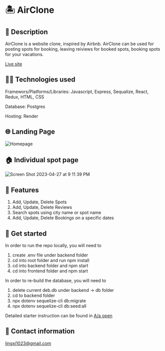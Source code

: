
# 🏝️ AirClone



## 🧐 Description
AirClone is a website clone, inspired by Airbnb. AirClone can be used for posting spots for booking, leaving reiviews for booked spots, booking spots for your vacations.

[Live site](https://sarah-booking-spots.onrender.com)


## 👩‍💻 Technologies used
Framewors/Platforms/Libraries:
Javascript, Express, Sequalize, React, Redux, HTML, CSS

Database:
Postgres

Hosting:
Render

## 🌐 Landing Page
![Homepage](https://user-images.githubusercontent.com/113320584/235052166-f6557242-acac-44c0-92ab-d5d008d2cf6e.png)

## 🏠 Individual spot page
![Screen Shot 2023-04-27 at 9 11 39 PM](https://user-images.githubusercontent.com/113320584/235052289-c4e08517-ed5f-44be-84b5-01cc85de6aa9.png)

## 💼 Features
1. Add, Update, Delete Spots
2. Add, Update, Delete Reviews
3. Search spots using city name or spot name
4. Add, Update, Delete Bookings on a specific dates


## 🏁 Get started
In order to run the repo locally, you will need to
1. create .env file under backend folder
2. cd into root folder and run npm install
3. cd into backend folder and npm start
4. cd into frontend folder and npm start

In order to re-build the database, you will need to 
1. delete current deb.db under backend -> db folder
2. cd to backend folder
3. npx dotenv sequelize-cli db:migrate
4. npx dotenv sequelize-cli db:seed:all

Detailed starter instruction can be found in [A/a open](https://open.appacademy.io/learn/js-py---sep-2022-cohort-1-online/week-12---security--authentication--authorization/authenticate-me-phase-5--validating-the-request-body)

## 📝 Contact information
lingxi1023@gmail.com
